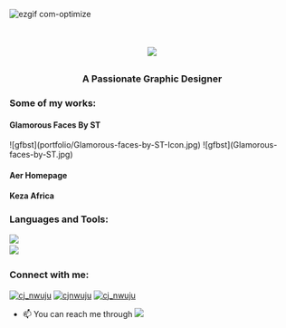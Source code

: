 ![ezgif com-optimize](https://github.com/cj-nwuju/cj-nwuju/assets/138463782/b28aeb8f-bbf3-4208-9adb-5c6f437396d1)

<h1 align="center">
  <img src="https://readme-typing-svg.herokuapp.com/?font=monospace&size=35&center=true&vCenter=true&width=500&height=70&duration=4000&lines=Hi+There!;+I'm+CJ+Nwuju!;"/>
</h1>

<h3 align="center">A Passionate Graphic Designer</h3>

<h3 align="left">Some of my works:</h3>
<h4 align="left">Glamorous Faces By ST</h4>
![gfbst](portfolio/Glamorous-faces-by-ST-Icon.jpg)
![gfbst](Glamorous-faces-by-ST.jpg)
<h4 align="left">Aer Homepage</h4>
<h4 align="left">Keza Africa</h4>

<h3 align="left">Languages and Tools:</h3>
<div align="left">
  <a href="https://skillicons.dev">
    <img src="https://skillicons.dev/icons?i=nodejs,github,python,javascript,express,sqlite,git"/><br/>
    <img src="https://skillicons.dev/icons?i=mysql,flask,html,css,vscode,figma,xd,photoshop,illustrator"/>
  </a>
</div>


<h3>Connect with me:</h3>
<p>
<a href="https://twitter.com/cj_nwuju" target="blank"><img align="center" src="https://raw.githubusercontent.com/rahuldkjain/github-profile-readme-generator/master/src/images/icons/Social/twitter.svg" alt="cj_nwuju" height="30" width="40" /></a>
<a href="https://linkedin.com/in/cjnwuju" target="blank"><img align="center" src="https://raw.githubusercontent.com/rahuldkjain/github-profile-readme-generator/master/src/images/icons/Social/linked-in-alt.svg" alt="cjnwuju" height="30" width="40" /></a>
<a href="https://instagram.com/cj_nwuju" target="blank"><img align="center" src="https://raw.githubusercontent.com/rahuldkjain/github-profile-readme-generator/master/src/images/icons/Social/instagram.svg" alt="cj_nwuju" height="30" width="40" /></a>
</p>

- 📫 You can reach me through <a href="mailto:cjnwuju155@gmail.com" align="down"><img src="https://img.shields.io/badge/Gmail-112?style=for-the-badge&logo=gmail&logoColor=red" target="_blank"/></a>
